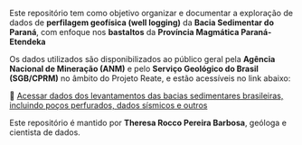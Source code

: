 Este repositório tem como objetivo organizar e documentar a exploração de dados de **perfilagem geofísica (well logging)** da **Bacia Sedimentar do Paraná**, com enfoque nos **bastaltos** da **Província Magmática Paraná-Etendeka**

Os dados utilizados são disponibilizados ao público geral pela **Agência Nacional de Mineração (ANM)** e pelo **Serviço Geológico do Brasil (SGB/CPRM)** no âmbito do Projeto Reate, e estão acessíveis no link abaixo:

🔗 [Acessar dados dos levantamentos das bacias sedimentares brasileiras, incluindo poços perfurados, dados sísmicos e outros](https://reate.cprm.gov.br/anp/TERRESTRE)

Este repositório é mantido por **Theresa Rocco Pereira Barbosa**, geóloga e cientista de dados.
